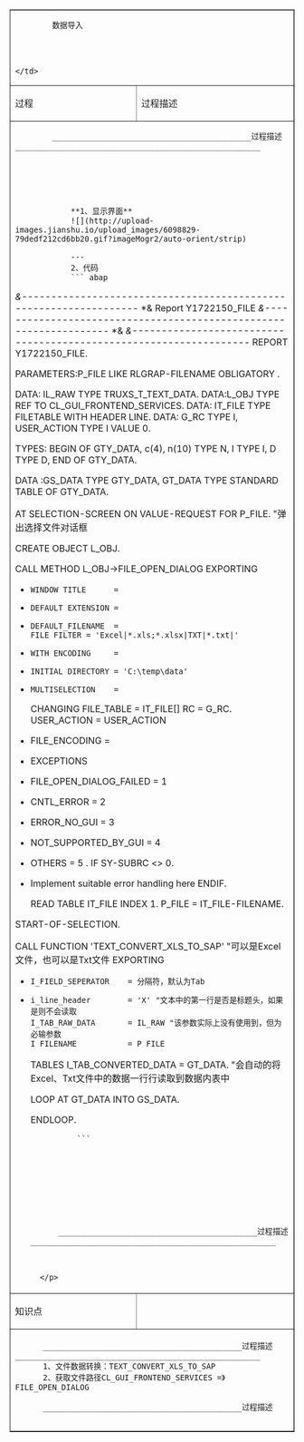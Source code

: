 
<table border="1" cellspacing="0" cellpadding="0">
  <tr>
    <td  colspan="2" valign="top">
			 
			
			
			数据导入
			
			
			
			 
	</td>
  </tr>
  <tr>
    <td  valign="top"><p>过程</p></td>
    <td  valign="top"><p>过程描述</p></td>
  </tr>
  <tr>
    <td  colspan="2" valign="top">
		 
		
		
		
		
		
		
		
			___________________________________________过程描述_____________________________________________________
			
			
			
			
			
			
				**1、显示界面**
				![](http://upload-images.jianshu.io/upload_images/6098829-79dedf212cd6bb20.gif?imageMogr2/auto-orient/strip)

				---
				2、代码
				``` abap
					
*&------------------------------------------------------------------*
*& Report Y1722150_FILE
*&------------------------------------------------------------------*
*&
*&------------------------------------------------------------------*
REPORT Y1722150_FILE.

PARAMETERS:P_FILE LIKE RLGRAP-FILENAME OBLIGATORY .

DATA: IL_RAW TYPE TRUXS_T_TEXT_DATA.
DATA:L_OBJ TYPE REF TO CL_GUI_FRONTEND_SERVICES.
DATA: IT_FILE TYPE FILETABLE WITH HEADER LINE.
DATA: G_RC        TYPE I,
      USER_ACTION TYPE I VALUE 0.

TYPES: BEGIN OF GTY_DATA,
         c(4),
         n(10) TYPE N,
         I     TYPE I,
         D     TYPE D,
       END OF GTY_DATA.

DATA :GS_DATA TYPE GTY_DATA,
      GT_DATA TYPE STANDARD TABLE OF GTY_DATA.

AT SELECTION-SCREEN ON VALUE-REQUEST FOR P_FILE. "弹出选择文件对话框

  CREATE OBJECT L_OBJ.

  CALL METHOD L_OBJ->FILE_OPEN_DIALOG
    EXPORTING
*     WINDOW_TITLE      =
*     DEFAULT_EXTENSION =
*     DEFAULT_FILENAME  =
      FILE_FILTER = 'Excel|*.xls;*.xlsx|TXT|*.txt|'
*     WITH_ENCODING     =
*     INITIAL_DIRECTORY = 'C:\temp\data'
*     MULTISELECTION    =
    CHANGING
      FILE_TABLE  = IT_FILE[]
      RC          = G_RC.
  USER_ACTION           = USER_ACTION
*    FILE_ENCODING          =
*  EXCEPTIONS
*    FILE_OPEN_DIALOG_FAILED = 1
*    CNTL_ERROR              = 2
*    ERROR_NO_GUI            = 3
*    NOT_SUPPORTED_BY_GUI    = 4
*    OTHERS                  = 5
.
  IF SY-SUBRC <> 0.
* Implement suitable error handling here
  ENDIF.

  READ TABLE IT_FILE INDEX 1.
  P_FILE = IT_FILE-FILENAME.

START-OF-SELECTION.

  CALL FUNCTION 'TEXT_CONVERT_XLS_TO_SAP' "可以是Excel文件，也可以是Txt文件
    EXPORTING
*     I_FIELD_SEPERATOR    = 分隔符，默认为Tab
*     i_line_header        = 'X' "文本中的第一行是否是标题头，如果是则不会读取
      I_TAB_RAW_DATA       = IL_RAW "该参数实际上没有使用到，但为必输参数
      I_FILENAME           = P_FILE
    TABLES
      I_TAB_CONVERTED_DATA = GT_DATA. "会自动的将Excel、Txt文件中的数据一行行读取到数据内表中

  LOOP AT GT_DATA INTO GS_DATA.

  ENDLOOP.

				```
				
				
				
				
				
				
				
				
				
			___________________________________________过程描述_____________________________________________________
				
				
			
		</p>
	</td>
  </tr>
  <tr>
    <td  valign="top">
		<p>知识点</p>
	</td>
    <td  valign="top">
		<p>&nbsp;</p>
	</td>
  </tr>
  <tr>
    <td  colspan="2" valign="top">
		<p>
		
		
		
		
		
		
		
		
			___________________________________________过程描述_____________________________________________________
			1、文件数据转换：TEXT_CONVERT_XLS_TO_SAP
			2、获取文件路径CL_GUI_FRONTEND_SERVICES =》FILE_OPEN_DIALOG

			___________________________________________过程描述_____________________________________________________
			
			
			
			
			
			
			
			
			
		 
	</td>
  </tr>
</table>